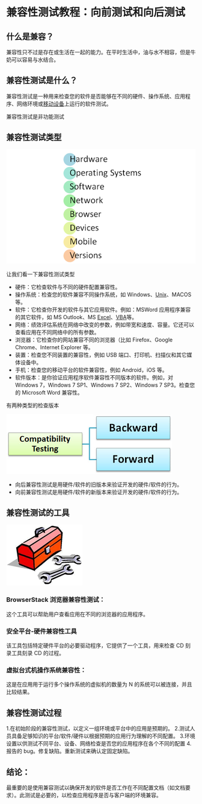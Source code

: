 # 兼容性测试教程：向前测试和向后测试

## 什么是兼容？

兼容性只不过是存在或生活在一起的能力。在平时生活中，油与水不相容，但是牛奶可以容易与水结合。

## 兼容性测试是什么？

兼容性测试是一种用来检查您的软件是否能够在不同的硬件、操作系统、应用程序、网络环境或[移动设备](http://www.guru99.com/mobile-testing.html)上运行的软件测试。

兼容性测试是非功能测试

## 兼容性测试类型

![](./images/c2.png)

让我们看一下兼容性测试类型

- 硬件：它检查软件与不同的硬件配置兼容性。
- 操作系统：检查您的软件兼容不同操作系统，如 Windows、[Unix](http://www.guru99.com/unix-linux-tutorial.html)、MACOS 等。
- 软件：它检查你开发的软件与其它应用软件。例如：MSWord 应用程序兼容的其它软件，如 MS Outlook、MS [Excel](http://www.guru99.com/excel-tutorials.html)、[VBA](http://www.guru99.com/vba-tutorial.html)等。
- 网络：绩效评估系统在网络中改变的参数，例如带宽和速度、容量。它还可以查看应用在不同网络中的所有参数。
- 浏览器：它检查你的网站兼容不同的浏览器（比如 Firefox、Google Chrome、Internet Explorer 等。
- 装置：检查您不同装置的兼容性，例如 USB 端口、打印机、扫描仪和其它媒体设备中。
- 手机：检查您的移动平台的软件兼容性，例如 Android，iOS 等。
- 软件版本：是你验证应用程序软件兼容性不同版本的软件。例如，对 Windows 7，Windows 7 SP1、Windows 7 SP2、Windows 7 SP3。检查您的 Microsoft Word 兼容性。

有两种类型的检查版本

![](./images/Compatibility.jpg)

- 向后兼容性测试是用硬件/软件的旧版本来验证开发的硬件/软件的行为。
- 向前兼容性测试是用硬件/软件的新版本来验证开发的硬件/软件的行为。

## 兼容性测试的工具

![](./images/c4.png)

### BrowserStack 浏览器兼容性测试：

这个工具可以帮助用户查看应用在不同的浏览器的应用程序。

### 安全平台-硬件兼容性工具

该工具包括特定硬件平台的必要驱动程序，它提供了一个工具，用来检查 CD 刻录工具刻录 CD 的过程。

### 虚拟台式机操作系统兼容性：

这是在应用用于运行多个操作系统的虚拟机的数量为 N 的系统可以被连接，并且比较结果。

 
## 兼容性测试过程

1.在初始阶段的兼容性测试，以定义一组环境或平台中的应用是预期的。
2.测试人员具备足够知识的平台/软件/硬件以根据预期的应用行为理解的不同配置。
3.环境设置以供测试不同平台、设备、网络检查是否您的应用程序在各个不同的配置
4.报告的 bug。修复缺陷。重新测试来确认定固定缺陷。

## 结论：

最重要的是使用兼容测试以确保开发的软件是否工作在不同配置文档（如文档要求）。此测试是必要的，以检查应用程序是否与客户端的环境兼容。